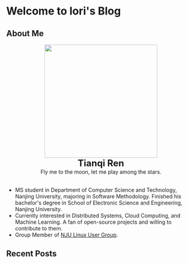 # Welcome to Iori's Blog

## About Me

<!-- GitHub Markdown 不支持 Flex 布局，麻了 -->
<!-- <div style="display: flex">
  <div class="avatar" align="center" style="width: 40%">
    <img src="https://avatars.githubusercontent.com/u/81511507?v=4" width="300" />
    <span>
      <b><font size="5">Tianqi Ren</font></b>
    </span>
  </div>
  <div class="about" style="padding-left: 20px; width: 60%">
    I'm an MS student in Department of Computer Science and Technology,  Nanjing University, majoring in Software Methodology. I finished my bachelor's degree in School of Electronic Science and Engineering, Nanjing University. <br>
    Currently, I'm interested in Distributed Systems, Cloud Computing, and Machine Learning. I'm also a fan of open-source projects and willing to contribute to them. <br>
    Group Member of <a href="https://github.com/nju-lug">NJU Linux User Group</a>.
  </div>
</div> -->
<div align="center">
  <img src="https://avatars.githubusercontent.com/u/81511507?v=4" width="300" />
  <div>
    <b><font size="5">Tianqi Ren</font></b>
    <div>
      Fly me to the moon, let me play among the stars.
    </div>
  </div>
  <div>&nbsp;</div>
</div>

- MS student in Department of Computer Science and Technology, Nanjing University, majoring in Software Methodology. Finished his bachelor's degree in School of Electronic Science and Engineering, Nanjing University.
- Currently interested in Distributed Systems, Cloud Computing, and Machine Learning. A fan of open-source projects and willing to contribute to them.
- Group Member of [NJU Linux User Group](https://github.com/nju-lug).

## Recent Posts
